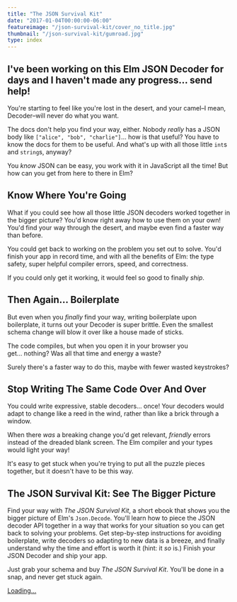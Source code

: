 ```yaml
---
title: "The JSON Survival Kit"
date: "2017-01-04T00:00:00-06:00"
featureimage: "/json-survival-kit/cover_no_title.jpg"
thumbnail: "/json-survival-kit/gumroad.jpg"
type: index
---
```


## I've been working on this Elm JSON Decoder for days and I haven't made any progress&hellip; send help!

You're starting to feel like you're lost in the desert, and your camel–I mean, Decoder–will never do what you want.

The docs don't help you find your way, either.
Nobody *really* has a JSON body like `["alice", "bob", "charlie"]`… how is that useful?
You have to know the docs for them to be useful.
And what's up with all those little `int`s and `string`s, anyway?

You *know* JSON can be easy, you work with it in JavaScript all the time!
But how can you get from here to there in Elm?

## Know Where You're Going

What if you could see how all those little JSON decoders worked together in the bigger picture?
You'd know right away how to use them on your own!
You'd find your way through the desert, and maybe even find a faster way than before.

You could get back to working on the problem you set out to solve.
You'd finish your app in record time, and with all the benefits of Elm: the type safety, super helpful compiler errors, speed, and correctness.

If you could only get it working, it would feel so good to finally *ship*.

## Then Again… Boilerplate

But even when you *finally* find your way, writing boilerplate upon boilerplate, it turns out your Decoder is super brittle.
Even the smallest schema change will blow it over like a house made of sticks.

The code compiles, but when you open it in your browser you get… nothing?
Was all that time and energy a waste?

Surely there's a faster way to do this, maybe with fewer wasted keystrokes?

## Stop Writing The Same Code Over And Over

You could write expressive, stable decoders… once!
Your decoders would adapt to change like a reed in the wind, rather than like a brick through a window.

When there *was* a breaking change you'd get relevant, *friendly* errors instead of the dreaded blank screen.
The Elm compiler and your types would light your way!

It's easy to get stuck when you're trying to put all the puzzle pieces together, but it doesn't have to be this way.

## The JSON Survival Kit: See The Bigger Picture

Find your way with *The JSON Survival Kit*, a short ebook that shows you the bigger picture of Elm's `Json.Decode`.
You'll learn how to piece the JSON decoder API together in a way that works for your situation so you can get back to solving your problems.
Get step-by-step instructions for avoiding boilerplate, write decoders so adapting to new data is a breeze, and finally understand why the time and effort is worth it (hint: it *so* is.)
Finish your JSON Decoder and ship your app.

Just grab your schema and buy *The JSON Survival Kit*.
You'll be done in a snap, and never get stuck again.

<script src="https://gumroad.com/js/gumroad-embed.js"></script>
<div class="gumroad-product-embed" data-gumroad-product-id="json-survival-kit"><a href="https://gumroad.com/l/json-survival-kit">Loading...</a></div>
